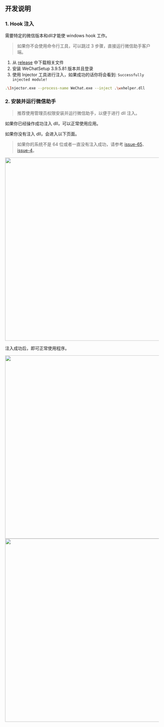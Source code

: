 ## 开发说明

### 1. Hook 注入

需要特定的微信版本和dll才能使 windows hook 工作。

> 如果你不会使用命令行工具，可以跳过 3 步骤，直接运行微信助手客户端。

1. 从 [release](https://github.com/yzqzy/wechat-assistant/releases/tag/v0.0.0) 中下载相关文件
2. 安装 WeChatSetup 3.9.5.81 版本并且登录
3. 使用 Injector 工具进行注入，如果成功的话你将会看到: `Successfully injected module!`

```bash
.\Injector.exe --process-name WeChat.exe --inject .\wxhelper.dll
```

### 2. 安装并运行微信助手

> 推荐使用管理员权限安装并运行微信助手，以便于进行 dll 注入。

如果你已经操作成功注入 dll，可以正常使用应用。

如果你没有注入 dll，会进入以下页面。

> 如果你的系统不是 64 位或者一直没有注入成功，请参考 [issue-65](https://github.com/ttttupup/wxhelper/discussions/65)、[issue-4](https://github.com/yzqzy/wechat-assistant/issues/4)。

<img src="https://img.yueluo.club/wechat-assistant/injector.png" width="600px" />

注入成功后，即可正常使用程序。

<img src="https://img.yueluo.club/wechat-assistant/application_mosaic.png" width="600px" />

<img src="https://img.yueluo.club/wechat-assistant/application_cron.png" width="600px" />
